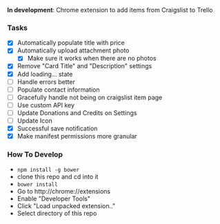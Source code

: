 **In development**: Chrome extension to add items from Craigslist to Trello

### Tasks
- [x] Automatically populate title with price
- [x] Automatically upload attachment photo
  - [x] Make sure it works when there are no photos
- [x] Remove "Card Title" and "Description" settings
- [x] Add loading... state
- [ ] Handle errors better
- [ ] Populate contact information
- [ ] Gracefully handle not being on craigslist item page
- [ ] Use custom API key
- [ ] Update Donations and Credits on Settings
- [ ] Update Icon
- [x] Successful save notification
- [x] Make manifest permissions more granular

### How To Develop
- `npm install -g bower`
- clone this repo and cd into it
- `bower install`
- Go to http://chrome://extensions
- Enable "Developer Tools"
- Click "Load unpacked extension.."
- Select directory of this repo
